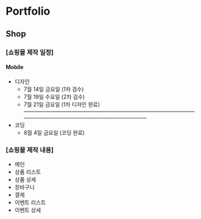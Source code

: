# Portfolio

## Shop

### [쇼핑몰 제작 일정]

#### Mobile

- 디자인
  - 7월 14일 금요일 (1차 검수)
  - 7월 19일 수요일 (2차 검수)
  - 7월 21일 금요일 (1차 디자인 완료)
    ―――――――――――――――――――――――――――――――――――――――――――――――――――――――
- 코딩
  - 8월 4일 금요일 (코딩 완료)

### [쇼핑몰 제작 내용]

- 메인
- 상품 리스트
- 상품 상세
- 장바구니
- 결제
- 이벤트 리스트
- 이벤트 상세
